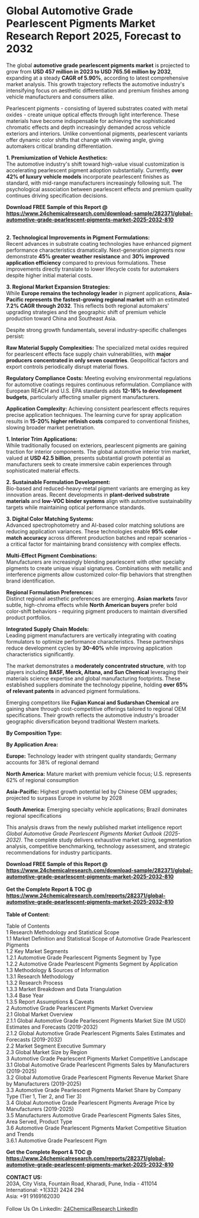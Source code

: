 <h1>Global Automotive Grade Pearlescent Pigments Market Research Report 2025, Forecast to 2032</h1><p>The global <strong>automotive grade pearlescent pigments market</strong> is projected to grow from <strong>USD 457 million in 2023 to USD 765.56 million by 2032</strong>, expanding at a steady <strong>CAGR of 5.90%</strong>, according to latest comprehensive market analysis. This growth trajectory reflects the automotive industry's intensifying focus on aesthetic differentiation and premium finishes among vehicle manufacturers and consumers alike.</p><p>Pearlescent pigments - consisting of layered substrates coated with metal oxides - create unique optical effects through light interference. These materials have become indispensable for achieving the sophisticated chromatic effects and depth increasingly demanded across vehicle exteriors and interiors. Unlike conventional pigments, pearlescent variants offer dynamic color shifts that change with viewing angle, giving automakers critical branding differentiation.</p><p><strong>1. Premiumization of Vehicle Aesthetics:</strong><br>
The automotive industry's shift toward high-value visual customization is accelerating pearlescent pigment adoption substantially. Currently, <strong>over 42% of luxury vehicle models</strong> incorporate pearlescent finishes as standard, with mid-range manufacturers increasingly following suit. The psychological association between pearlescent effects and premium quality continues driving specification decisions.</p><div><b>Download FREE Sample of this Report @ 
            <a href="https://www.24chemicalresearch.com/download-sample/282371/global-automotive-grade-pearlescent-pigments-market-2025-2032-810">
            https://www.24chemicalresearch.com/download-sample/282371/global-automotive-grade-pearlescent-pigments-market-2025-2032-810</a></b></div><br><p><strong>2. Technological Improvements in Pigment Formulations:</strong><br>
Recent advances in substrate coating technologies have enhanced pigment performance characteristics dramatically. Next-generation pigments now demonstrate <strong>45% greater weather resistance</strong> and <strong>30% improved application efficiency</strong> compared to previous formulations. These improvements directly translate to lower lifecycle costs for automakers despite higher initial material costs.</p><p><strong>3. Regional Market Expansion Strategies:</strong><br>
While <strong>Europe remains the technology leader</strong> in pigment applications, <strong>Asia-Pacific represents the fastest-growing regional market</strong> with an estimated <strong>7.2% CAGR through 2032</strong>. This reflects both regional automakers' upgrading strategies and the geographic shift of premium vehicle production toward China and Southeast Asia.</p><p>Despite strong growth fundamentals, several industry-specific challenges persist:</p><p><strong>Raw Material Supply Complexities:</strong> The specialized metal oxides required for pearlescent effects face supply chain vulnerabilities, with <strong>major producers concentrated in only seven countries</strong>. Geopolitical factors and export controls periodically disrupt material flows.</p><p><strong>Regulatory Compliance Costs:</strong> Meeting evolving environmental regulations for automotive coatings requires continuous reformulation. Compliance with European REACH and U.S. EPA standards adds <strong>12-18% to development budgets</strong>, particularly affecting smaller pigment manufacturers.</p><p><strong>Application Complexity:</strong> Achieving consistent pearlescent effects requires precise application techniques. The learning curve for spray application results in <strong>15-20% higher refinish costs</strong> compared to conventional finishes, slowing broader market penetration.</p><p><strong>1. Interior Trim Applications:</strong><br>
While traditionally focused on exteriors, pearlescent pigments are gaining traction for interior components. The global automotive interior trim market, valued at <strong>USD 42.5 billion</strong>, presents substantial growth potential as manufacturers seek to create immersive cabin experiences through sophisticated material effects.</p><p><strong>2. Sustainable Formulation Development:</strong><br>
Bio-based and reduced-heavy-metal pigment variants are emerging as key innovation areas. Recent developments in <strong>plant-derived substrate materials</strong> and <strong>low-VOC binder systems</strong> align with automotive sustainability targets while maintaining optical performance standards.</p><p><strong>3. Digital Color Matching Systems:</strong><br>
Advanced spectrophotometry and AI-based color matching solutions are reducing application variances. These technologies enable <strong>95% color match accuracy</strong> across different production batches and repair scenarios - a critical factor for maintaining brand consistency with complex effects.</p><p><strong>Multi-Effect Pigment Combinations:</strong><br>
	Manufacturers are increasingly blending pearlescent with other specialty pigments to create unique visual signatures. Combinations with metallic and interference pigments allow customized color-flip behaviors that strengthen brand identification.</p><p><strong>Regional Formulation Preferences:</strong><br>
	Distinct regional aesthetic preferences are emerging. <strong>Asian markets</strong> favor subtle, high-chroma effects while <strong>North American buyers</strong> prefer bold color-shift behaviors - requiring pigment producers to maintain diversified product portfolios.</p><p><strong>Integrated Supply Chain Models:</strong><br>
	Leading pigment manufacturers are vertically integrating with coating formulators to optimize performance characteristics. These partnerships reduce development cycles by <strong>30-40%</strong> while improving application characteristics significantly.</p><p>The market demonstrates a <strong>moderately concentrated structure</strong>, with top players including <strong>BASF, Merck, Altana, and Sun Chemical</strong> leveraging their materials science expertise and global manufacturing footprints. These established suppliers dominate the technology pipeline, holding <strong>over 65% of relevant patents</strong> in advanced pigment formulations.</p><p>Emerging competitors like <strong>Fujian Kuncai and Sudarshan Chemical</strong> are gaining share through cost-competitive offerings tailored to regional OEM specifications. Their growth reflects the automotive industry's broader geographic diversification beyond traditional Western markets.</p><p><strong>By Composition Type:</strong></p><p><strong>By Application Area:</strong></p><p><strong>Europe:</strong> Technology leader with stringent quality standards; Germany accounts for 38% of regional demand</p><p><strong>North America:</strong> Mature market with premium vehicle focus; U.S. represents 62% of regional consumption</p><p><strong>Asia-Pacific:</strong> Highest growth potential led by Chinese OEM upgrades; projected to surpass Europe in volume by 2028</p><p><strong>South America:</strong> Emerging specialty vehicle applications; Brazil dominates regional specifications</p><p>This analysis draws from the newly published market intelligence report <em>Global Automotive Grade Pearlescent Pigments Market Outlook (2025-2032)</em>. The complete study delivers exhaustive market sizing, segmentation analysis, competitive benchmarking, technology assessment, and strategic recommendations for industry participants.</p><div><b>Download FREE Sample of this Report @ 
            <a href="https://www.24chemicalresearch.com/download-sample/282371/global-automotive-grade-pearlescent-pigments-market-2025-2032-810">
            https://www.24chemicalresearch.com/download-sample/282371/global-automotive-grade-pearlescent-pigments-market-2025-2032-810</a></b></div><br><div><b>Get the Complete Report & TOC @ 
            <a href="https://www.24chemicalresearch.com/reports/282371/global-automotive-grade-pearlescent-pigments-market-2025-2032-810">
            https://www.24chemicalresearch.com/reports/282371/global-automotive-grade-pearlescent-pigments-market-2025-2032-810</a></b></div><br>
            <b>Table of Content:</b><p>Table of Contents<br />
1 Research Methodology and Statistical Scope<br />
1.1 Market Definition and Statistical Scope of Automotive Grade Pearlescent Pigments<br />
1.2 Key Market Segments<br />
1.2.1 Automotive Grade Pearlescent Pigments Segment by Type<br />
1.2.2 Automotive Grade Pearlescent Pigments Segment by Application<br />
1.3 Methodology & Sources of Information<br />
1.3.1 Research Methodology<br />
1.3.2 Research Process<br />
1.3.3 Market Breakdown and Data Triangulation<br />
1.3.4 Base Year<br />
1.3.5 Report Assumptions & Caveats<br />
2 Automotive Grade Pearlescent Pigments Market Overview<br />
2.1 Global Market Overview<br />
2.1.1 Global Automotive Grade Pearlescent Pigments Market Size (M USD) Estimates and Forecasts (2019-2032)<br />
2.1.2 Global Automotive Grade Pearlescent Pigments Sales Estimates and Forecasts (2019-2032)<br />
2.2 Market Segment Executive Summary<br />
2.3 Global Market Size by Region<br />
3 Automotive Grade Pearlescent Pigments Market Competitive Landscape<br />
3.1 Global Automotive Grade Pearlescent Pigments Sales by Manufacturers (2019-2025)<br />
3.2 Global Automotive Grade Pearlescent Pigments Revenue Market Share by Manufacturers (2019-2025)<br />
3.3 Automotive Grade Pearlescent Pigments Market Share by Company Type (Tier 1, Tier 2, and Tier 3)<br />
3.4 Global Automotive Grade Pearlescent Pigments Average Price by Manufacturers (2019-2025)<br />
3.5 Manufacturers Automotive Grade Pearlescent Pigments Sales Sites, Area Served, Product Type<br />
3.6 Automotive Grade Pearlescent Pigments Market Competitive Situation and Trends<br />
3.6.1 Automotive Grade Pearlescent Pigm</p><div><b>Get the Complete Report & TOC @ 
            <a href="https://www.24chemicalresearch.com/reports/282371/global-automotive-grade-pearlescent-pigments-market-2025-2032-810">
            https://www.24chemicalresearch.com/reports/282371/global-automotive-grade-pearlescent-pigments-market-2025-2032-810</a></b></div><br><b>CONTACT US:</b><br>
            203A, City Vista, Fountain Road, Kharadi, Pune, India - 411014<br>
            International: +1(332) 2424 294<br>
            Asia: +91 9169162030 <br><br>
            Follow Us On LinkedIn: <a href="https://www.linkedin.com/company/24chemicalresearch/">24ChemicalResearch LinkedIn</a>